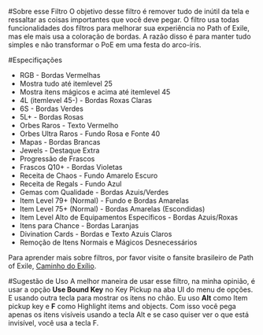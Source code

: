 #Sobre esse Filtro
O objetivo desse filtro é remover tudo de inútil da tela e ressaltar as coisas importantes que você deve pegar. O filtro usa todas funcionalidades dos filtros para melhorar sua experiência no Path of Exile, mas ele mais usa a coloração de bordas. A razão disso é para manter tudo simples e não transformar o PoE em uma festa do arco-íris.

#Especifiçações
- RGB - Bordas Vermelhas
- Mostra tudo até itemlevel 25
- Mostra itens mágicos e acima até itemlevel 45
- 4L (itemlevel 45-) - Bordas Roxas Claras
- 6S - Bordas Verdes
- 5L+ - Bordas Rosas
- Orbes Raros - Texto Vermelho
- Orbes Ultra Raros - Fundo Rosa e Fonte 40
- Mapas - Bordas Brancas
- Jewels - Destaque Extra
- Progressão de Frascos
- Frascos Q10+ - Bordas Violetas
- Receita de Chaos - Fundo Amarelo Escuro
- Receita de Regals - Fundo Azul
- Gemas com Qualidade - Bordas Azuis/Verdes
- Item Level 79+ (Normal) - Fundo e Bordas Amarelas
- Item Level 75+ (Normal) - Bordas Amarelas (Escondidas)
- Item Level Alto de Equipamentos Específicos - Bordas Azuis/Roxas
- Itens para Chance - Bordas Laranjas
- Divination Cards - Bordas e Texto Azuis Claros
- Remoção de Itens Normais e Mágicos Desnecessários

Para aprender mais sobre filtros, por favor visite o fansite brasileiro de Path of Exile, [Caminho do Exílio](http://www.caminhodoexilio.com/index.php?/topic/61-tudo-sobre-filtros/).

#Sugestão de Uso
A melhor maneira de usar esse filtro, na minha opinião, é usar a opção **Use Bound Key** no Key Pickup na aba UI do menu de opções. E usando outra tecla para mostrar os itens no chão. Eu uso **Alt** como Item pickup key e **F** como Highlight items and objects. Com isso você pega apenas os itens visíveis usando a tecla Alt e se caso quiser ver o que está invisível, você usa a tecla F.
